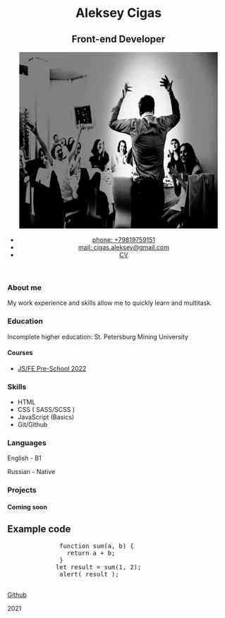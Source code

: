 <!DOCTYPE html>
<html lang="ru">
<head>
<meta charset="UTF-8">
<meta http-equiv="X-UA-Compatible" content="IE=edge">
<meta name="viewport" content="width=device-width, initial-scale=1.0">
<link rel="stylesheet" href="https://github.com/AlekseyCigas/rsschool-cv/blob/rsschool-cv-html/css/index.css">
  </head>
<body>
  <header>
<div class="header">
      <div class="header">
        <h1 class="h1">Aleksey Cigas</h1>
        <h2 class="h2">Front-end Developer</h2>
      </div>
        <div class="links">
            <img class="photo" src="https://github.com/AlekseyCigas/rsschool-cv/blob/rsschool-cv-html/images/photo-1.jpg"  width="450" height="400" alt="photo">
            <nav class="menu">
          <ul>
            <li><a class="link1" href="#">phone: +79819759151</a></li>
            <li><a class="link2" href="#">mail: cigas.aleksey@gmail.com</a></li>
            <li><a class="link3" href="https://github.com/AlekseyCigas/rsschool-cv/blob/rsschool-cv-html/index.html">CV</a></li>
          </ul>
        </nav>
        </div>
  </div>
 </header>
  <main class="main">
    <div class="container">
        <div class="about">
          <h3 class="h3">About me</h3>
          <p class="text1">My work experience and skills allow me to quickly learn and multitask.</p>
        </div>
      </div>
      <div class="education">
        <h3 class="h3">Education</h3>
        <p class="text2">Incomplete higher education: St. Petersburg Mining University</p>
        <h4 class="h4">Courses</h4>
        <ul class="list">
          <li class="text3"><a class="link" href="https://rs.school/js-stage0/">JS/FE Pre-School 2022</a></li>
        </ul>
      </div>
        <div class="skills">
          <h3 class="h3">Skills</h3>    
          <ul class="list">
            <li class="text skill">HTML</li>
            <li class="text skill">CSS ( SASS/SCSS )</li>
            <li class="text skill">JavaScript (Basics)</li>
            <li class="text skill">Git/Github</li>
          </ul>
        </div>
        <div class="languages">
            <div class="english">
              <h3 class="h3">Languages</h3>
              <p class="text">English - <span class="bold">B1</span></p>
              <p class="text">Russian - <span class="bold">Native</span></p>
            </div>
            <div class="projects">
              <h3 class="h3">Projects</h3>
              <h4 class="h4">Coming soon</h4>
            </div>
          </div>  
          <div class="code-exp">
            <h2 class="h2">Example code</h2>
            <pre class="text-pre">
              function sum(a, b) {
                return a + b;
              } 
             let result = sum(1, 2);
              alert( result );
            </pre>
          </div>
          <div class="footer">
              <a href="https://rs.school/js/"><https://github.com/AlekseyCigas/rsschool-cv/blob/rsschool-cv-html/images/image-2.svg" alt="photo"></a>
              <p><a href="https://github.com/AlekseyCigas">Github</a></p>
              <p class="year">2021</p>
          </div>
   </main>
  </body>
</html>
